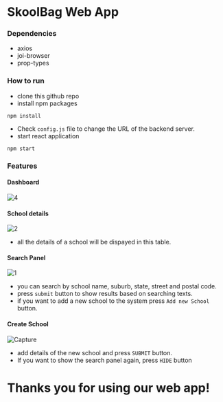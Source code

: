 # **SkoolBag Web App**

### **Dependencies**
- axios
- joi-browser
- prop-types

### **How to run**
- clone this github repo
- install npm packages
```
npm install
```

- Check `config.js` file to change the URL of the backend server. 
- start react application
```
npm start
```
### **Features**

#### Dashboard
![4](https://user-images.githubusercontent.com/33250282/104834194-ddeb8980-58c3-11eb-8ba2-894ce0a016a8.JPG)

#### School details
![2](https://user-images.githubusercontent.com/33250282/104834215-04a9c000-58c4-11eb-96a5-8774ef02d435.JPG)
- all the details of a school will be dispayed in this table.

#### Search Panel
![1](https://user-images.githubusercontent.com/33250282/104834067-19d21f00-58c3-11eb-94ba-b0b1da0e3992.JPG)
- you can search by school name, suburb, state, street and postal code.
- press `submit` button to show results based on searching texts.
- if you want to add a new school to the system press `Add new School` button.

#### Create School
![Capture](https://user-images.githubusercontent.com/33250282/104838274-e94cae00-58df-11eb-948d-9244c4e45e6b.JPG)
- add details of the new school and press `SUBMIT` button.
- If you want to show the search panel again, press `HIDE` button

# Thanks you for using our web app!

